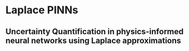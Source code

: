 # Laplace PINNs
## Uncertainty Quantification in physics-informed neural networks using Laplace approximations
